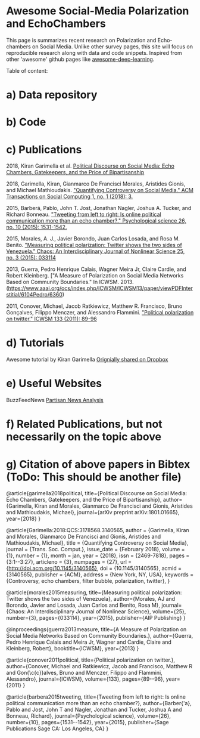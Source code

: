 # Awesome Social-Media Polarization and EchoChambers

This page is summarizes recent research on Polarization and Echo-chambers on Social Media. Unlike other survey pages, this site will focus on reproducible research along with data and code snippets. Inspired from other 'awesome' github pages like [awesome-deep-learning](https://github.com/ChristosChristofidis/awesome-deep-learning).

Table of content:

# a) Data repository 

# b) Code

# c) Publications
2018, Kiran Garimella et al. [Political Discourse on Social Media: Echo Chambers, Gatekeepers, and the Price of Bipartisanship](https://arxiv.org/pdf/1801.01665.pdf)

2018, Garimella, Kiran, Gianmarco De Francisci Morales, Aristides Gionis, and Michael Mathioudakis. ["Quantifying Controversy on Social Media." ACM Transactions on Social Computing 1, no. 1 (2018): 3.](https://dl.acm.org/citation.cfm?id=3140565)

2015, Barberá, Pablo, John T. Jost, Jonathan Nagler, Joshua A. Tucker, and Richard Bonneau. ["Tweeting from left to right: Is online political communication more than an echo chamber?." Psychological science 26, no. 10 (2015): 1531-1542.](http://journals.sagepub.com/doi/abs/10.1177/0956797615594620)

2015, Morales, A. J., Javier Borondo, Juan Carlos Losada, and Rosa M. Benito. ["Measuring political polarization: Twitter shows the two sides of Venezuela." Chaos: An Interdisciplinary Journal of Nonlinear Science 25, no. 3 (2015): 033114](https://arxiv.org/pdf/1505.04095.pdf)

2013, Guerra, Pedro Henrique Calais, Wagner Meira Jr, Claire Cardie, and Robert Kleinberg. ["A Measure of Polarization on Social Media Networks Based on Community Boundaries." In ICWSM. 2013.(https://www.aaai.org/ocs/index.php/ICWSM/ICWSM13/paper/viewPDFInterstitial/6104Pedro/6360)

2011, Conover, Michael, Jacob Ratkiewicz, Matthew R. Francisco, Bruno Gonçalves, Filippo Menczer, and Alessandro Flammini. ["Political polarization on twitter." ICWSM 133 (2011): 89-96](http://www.aaai.org/ocs/index.php/ICWSM/ICWSM11/paper/download/2847/3275)


# d) Tutorials
Awesome tutorial by Kiran  Garimella [Orignially shared on Dropbox](https://www.dropbox.com/s/labk5uu6e2j407h/Polarization%20on%20Social%20Media.pptx?dl=0#)


# e) Useful Websites
BuzzFeedNews [Partisan News Analysis](https://github.com/BuzzFeedNews/2017-08-partisan-sites-and-facebook-pages) 

# f) Related Publications, but not necessarily on the topic above

# g) Citation of above papers in Bibtex (ToDo: This should be another file)
@article{garimella2018political,
  title={Political Discourse on Social Media: Echo Chambers, Gatekeepers, and the Price of Bipartisanship},
  author={Garimella, Kiran and Morales, Gianmarco De Francisci and Gionis, Aristides and Mathioudakis, Michael},
  journal={arXiv preprint arXiv:1801.01665},
  year={2018}
}


@article{Garimella:2018:QCS:3178568.3140565,
 author = {Garimella, Kiran and Morales, Gianmarco De Francisci and Gionis, Aristides and Mathioudakis, Michael},
 title = {Quantifying Controversy on Social Media},
 journal = {Trans. Soc. Comput.},
 issue_date = {February 2018},
 volume = {1},
 number = {1},
 month = jan,
 year = {2018},
 issn = {2469-7818},
 pages = {3:1--3:27},
 articleno = {3},
 numpages = {27},
 url = {http://doi.acm.org/10.1145/3140565},
 doi = {10.1145/3140565},
 acmid = {3140565},
 publisher = {ACM},
 address = {New York, NY, USA},
 keywords = {Controversy, echo chambers, filter bubble, polarization, twitter},
} 

@article{morales2015measuring,
  title={Measuring political polarization: Twitter shows the two sides of Venezuela},
  author={Morales, AJ and Borondo, Javier and Losada, Juan Carlos and Benito, Rosa M},
  journal={Chaos: An Interdisciplinary Journal of Nonlinear Science},
  volume={25},
  number={3},
  pages={033114},
  year={2015},
  publisher={AIP Publishing}
}

@inproceedings{guerra2013measure,
  title={A Measure of Polarization on Social Media Networks Based on Community Boundaries.},
  author={Guerra, Pedro Henrique Calais and Meira Jr, Wagner and Cardie, Claire and Kleinberg, Robert},
  booktitle={ICWSM},
  year={2013}
}

@article{conover2011political,
  title={Political polarization on twitter.},
  author={Conover, Michael and Ratkiewicz, Jacob and Francisco, Matthew R and Gon{\c{c}}alves, Bruno and Menczer, Filippo and Flammini, Alessandro},
  journal={ICWSM},
  volume={133},
  pages={89--96},
  year={2011}
}

@article{barbera2015tweeting,
  title={Tweeting from left to right: Is online political communication more than an echo chamber?},
  author={Barber{\'a}, Pablo and Jost, John T and Nagler, Jonathan and Tucker, Joshua A and Bonneau, Richard},
  journal={Psychological science},
  volume={26},
  number={10},
  pages={1531--1542},
  year={2015},
  publisher={Sage Publications Sage CA: Los Angeles, CA}
}
